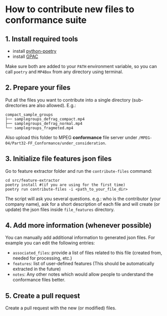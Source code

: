 # How to contribute new files to conformance suite

## 1. Install required tools

- install [python-poetry](https://python-poetry.org/docs/)
- install [GPAC](https://gpac.wp.imt.fr/downloads/gpac-nightly-builds/)

Make sure both are added to your `PATH` environment variable, so you can call `poetry` and `MP4Box` from any directory using terminal.

## 2. Prepare your files

Put all the files you want to contribute into a single directory (sub-directories are also allowed). E.g.:

```shell
compact_sample_groups
├── samplegroups_defrag_compact.mp4
├── samplegroups_defrag_normal.mp4
└── samplegroups_fragmeted.mp4
```

Also upload this folder to MPEG **conformance** file server under `/MPEG-04/Part32-FF_Conformance/under_consideration`.

## 3. Initialize file features json files

Go to feature extractor folder and run the `contribute-files` command:

```shell
cd src/feature-extractor
poetry install #(if you are using for the first time)
poetry run contribute-files -i <path_to_your_file_dir>
```

The script will ask you several questions. e.g.: who is the contributor (your company name), ask for a short description of each file and will create (or update) the json files inside `file_features` directory.

## 4. Add more information (whenever possible)

You can manually add additional information to generated json files. For example you can edit the following entries:

- `associated_files`: provide a list of files related to this file (created from, needed for processing, etc.)
- `features`: list of user-defined features (This should be automatically extracted in the future)
- `notes`: Any other notes which would allow people to understand the conformance files better.

## 5. Create a pull request

Create a pull request with the new (or modified) files.
